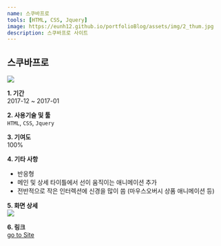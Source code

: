 ```yaml
---
name: 스쿠바프로
tools: [HTML, CSS, Jquery]
image: https://eunh12.github.io/portfolioBlog/assets/img/2_thum.jpg
description: 스쿠바프로 사이트
---
```


## 스쿠바프로
![](https://eunh12.github.io/portfolioBlog/assets/img/2_title.jpg)

**1. 기간**   
2017-12 ~ 2017-01    
  
**2. 사용기술 및 툴**   
`HTML`, `CSS`, `Jquery`  
  
**3. 기여도**   
100%   
   
**4. 기타 사항**   
- 반응형   
- 메인 및 상세 타이틀에서 선이 움직이는 애니메이션 추가  
- 전반적으로 작은 인터렉션에 신경을 많이 씀 (마우스오버시 상품 애니메이션 등)
   
**5. 화면 상세**   
![](https://eunh12.github.io/portfolioBlog/assets/img/2_cont.jpg)  
  
**6. 링크**   
[go to Site](http://www.scubapro.co.kr/)
